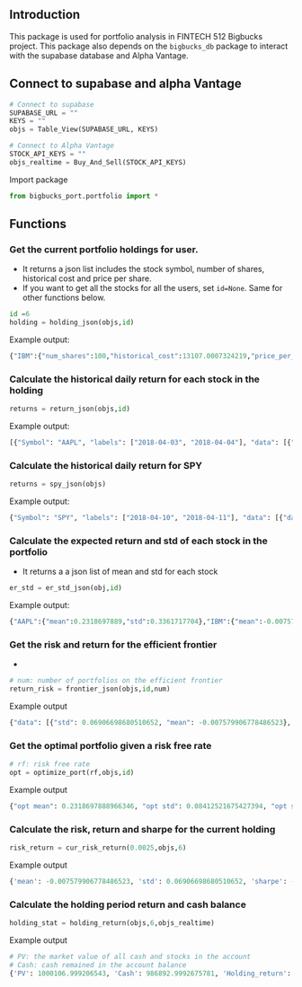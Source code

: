 ## Introduction

This package is used for portfolio analysis in FINTECH 512 Bigbucks project. This package also depends on the `bigbucks_db` package to interact with the supabase database and Alpha Vantage. 

## Connect to supabase and alpha Vantage
```python
# Connect to supabase
SUPABASE_URL = ""
KEYS = ""
objs = Table_View(SUPABASE_URL, KEYS)

# Connect to Alpha Vantage
STOCK_API_KEYS = ""
objs_realtime = Buy_And_Sell(STOCK_API_KEYS)
```
Import package
```python
from bigbucks_port.portfolio import *
```

## Functions
### Get the current portfolio holdings for user. 
- It returns a json list includes the stock symbol, number of shares, historical cost and price per share.
- If you want to get all the stocks for all the users, set `id=None`. Same for other functions below. 

```python
id =6
holding = holding_json(objs,id)
```
Example output:
```python
{"IBM":{"num_shares":100,"historical_cost":13107.0007324219,"price_per_share":131.0700073242}}
```
### Calculate the historical daily return for each stock in the holding 
```python
returns = return_json(objs,id)
```
Example output:
```python
[{"Symbol": "AAPL", "labels": ["2018-04-03", "2018-04-04"], "data": [{"date": "2018-04-03", "return": 0.010206911067964735}, {"date": "2018-04-04", "return": 0.01894174279199366}]}, {"Symbol": "IBM", "labels": ["2018-04-03", "2018-04-04"], "data": [{"date": "2018-04-03", "return": -0.0014670581452283652}, {"date": "2018-04-04", "return": 0.028096725995288337}]}]
```
### Calculate the historical daily return for SPY 
```python
returns = spy_json(objs)
```

Example output:
```python
{"Symbol": "SPY", "labels": ["2018-04-10", "2018-04-11"], "data": [{"date": "2018-04-10", "return": 0.016588598996312102}, {"date": "2018-04-11", "return": -0.005540685772461173}]}
```

### Calculate the expected return and std of each stock in the portfolio
- It returns a a json list of mean and std for each stock
```python
er_std = er_std_json(obj,id)
```
Example output:
```python
{"AAPL":{"mean":0.2318697889,"std":0.3361717704},"IBM":{"mean":-0.0075799068,"std":0.2759977582}}
```

### Get the risk and return for the efficient frontier
- 
```python
# num: number of portfolios on the efficient frontier
return_risk = frontier_json(objs,id,num)
```
Example output
```python
{"data": [{"std": 0.06906698680510652, "mean": -0.007579906778486523}, {"std": 0.06906698680510652, "mean": -0.007579906778486523}]}
```

### Get the optimal portfolio given a risk free rate

```python
# rf: risk free rate
opt = optimize_port(rf,objs,id)
```
Example output
```python
{"opt mean": 0.2318697888966346, "opt std": 0.08412521675427394, "opt sharpe": 2.7265283555418782}
```

### Calculate the risk, return and sharpe for the current holding

```python
risk_return = cur_risk_return(0.0025,objs,6)
```
Example output
```python
{'mean': -0.007579906778486523, 'std': 0.06906698680510652, 'sharpe': -0.1459439197330273}
```

### Calculate the holding period return and cash balance
```python
holding_stat = holding_return(objs,6,objs_realtime)
```

Example output
```python
# PV: the market value of all cash and stocks in the account
# Cash: cash remained in the account balance
{'PV': 1000106.999206543, 'Cash': 986892.9992675781, 'Holding_return': 0.00010699920654300143}
```
